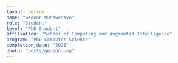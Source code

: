 ```yaml
---
layout: person
name: "Gedeon Muhawenayo"
role: "Student"
level: "PhD Student"
affiliation: "School of Computing and Augmented Intelligence"
program: "PhD Computer Science"
completion_date: "2028"
photo: "posts/gedeon.png"
---
```

